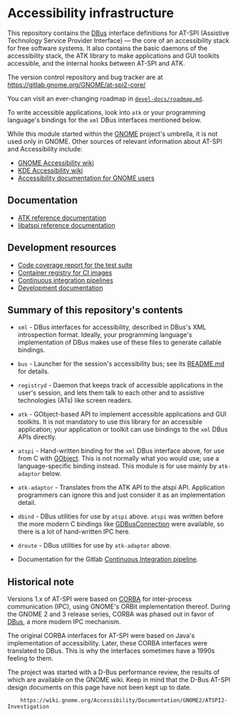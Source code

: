 # Accessibility infrastructure

This repository contains the [DBus][DBus] interface definitions for
AT-SPI (Assistive Technology Service Provider Interface) — the core of
an accessibility stack for free software systems.  It also contains
the basic daemons of the accessibility stack, the ATK library to make
applications and GUI toolkits accessible, and the internal hooks
between AT-SPI and ATK.

The version control repository and bug tracker are at https://gitlab.gnome.org/GNOME/at-spi2-core/

You can visit an ever-changing roadmap in [`devel-docs/roadmap.md`](devel-docs/roadmap.md).

To write accessible applications, look into `atk` or your
programming language's bindings for the `xml` DBus interfaces
mentioned below.

While this module started within the [GNOME][GNOME] project's umbrella, it is not used
only in GNOME.  Other sources of relevant information about AT-SPI and Accessibility
include:

* [GNOME Accessibility wiki][gnome-a11y-wiki]
* [KDE Accessibility wiki][kde-a11y-wiki]
* [Accessibility documentation for GNOME users][docs-users]

## Documentation

* [ATK reference documentation][atk-docs]
* [libatspi reference documentation][libatspi-docs]

## Development resources

* [Code coverage report for the test suite][coverage]
* [Container registry for CI images][registry]
* [Continuous integration pipelines][pipelines]
* [Development documentation](devel-docs/)

## Summary of this repository's contents

* `xml` - DBus interfaces for accessibility, described in DBus's XML introspection format.
  Ideally, your programming language's implementation of DBus makes use of these files to
  generate callable bindings.
  
* `bus` - Launcher for the session's accessibility bus; see its [README.md](bus/README.md)
  for details.

* `registryd` - Daemon that keeps track of accessible applications in the user's session,
  and lets them talk to each other and to assistive technologies (ATs) like screen
  readers.

* `atk` - GObject-based API to implement accessible applications and
  GUI toolkits.  It is not mandatory to use this library for an
  accessible application; your application or toolkit can use bindings to the
  `xml` DBus APIs directly.
  
* `atspi` - Hand-written binding for the `xml` DBus interface above, for use from C with
  [GObject][GObject].  This is not normally what you would use; use a language-specific
  binding instead.  This module is for use mainly by `atk-adaptor` below.
  
* `atk-adaptor` - Translates from the ATK API to the atspi API.
  Application programmers can ignore this and just consider it as an
  implementation detail.

* `dbind` - DBus utilities for use by `atspi` above.  `atspi` was written before the more
  modern C bindings like [GDBusConnection][GDBus] were available, so there is a lot of
  hand-written IPC here.
  
* `droute` - DBus utilities for use by `atk-adaptor` above.

* Documentation for the Gitlab [Continuous Integration pipeline](devel-docs/gitlab-ci.md).

## Historical note

Versions 1.x of AT-SPI were based on [CORBA][CORBA] for inter-process communication (IPC),
using GNOME's ORBit implementation thereof.  During the GNOME 2 and 3 release series,
CORBA was phased out in favor of [DBus][DBus], a more modern IPC mechanism.

The original CORBA interfaces for AT-SPI were based on Java's implementation of
accessibility.  Later, these CORBA interfaces were translated to DBus.  This is why the
interfaces sometimes have a 1990s feeling to them.

The project was started with a D-Bus performance review, the results of which are available
on the GNOME wiki. Keep in mind that the D-Bus AT-SPI design documents on this page have
not been kept up to date.

        https://wiki.gnome.org/Accessibility/Documentation/GNOME2/ATSPI2-Investigation


[CORBA]: https://en.wikipedia.org/wiki/Common_Object_Request_Broker_Architecture
[DBus]: https://www.freedesktop.org/wiki/Software/dbus/
[GObject]: https://docs.gtk.org/gobject/
[at-spi2-atk]: https://gitlab.gnome.org/GNOME/at-spi2-atk
[GDBus]: https://docs.gtk.org/gio/class.DBusConnection.html
[GNOME]: https://www.gnome.org
[docs-users]: https://help.gnome.org/users/gnome-help/stable/a11y.html
[gnome-a11y-wiki]: https://wiki.gnome.org/Accessibility
[kde-a11y-wiki]: https://community.kde.org/Accessibility
[atk-docs]: https://gnome.pages.gitlab.gnome.org/at-spi2-core/atk
[libatspi-docs]: https://gnome.pages.gitlab.gnome.org/at-spi2-core/libatspi
[coverage]: https://gnome.pages.gitlab.gnome.org/at-spi2-core/coverage/index.html
[registry]: https://gitlab.gnome.org/GNOME/at-spi2-core/container_registry
[pipelines]: https://gitlab.gnome.org/GNOME/at-spi2-core/-/pipelines
